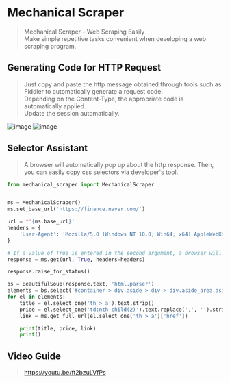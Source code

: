 # Mechanical Scraper
> Mechanical Scraper - Web Scraping Easily  
> Make simple repetitive tasks convenient when developing a web scraping program.

## Generating Code for HTTP Request
> Just copy and paste the http message obtained through tools such as Fiddler to automatically generate a request code.  
> Depending on the Content-Type, the appropriate code is automatically applied.  
> Update the session automatically.

![image](https://user-images.githubusercontent.com/63570918/229982297-97abb684-30d2-4a05-98bf-a09ce3d28cfd.png)
![image](https://user-images.githubusercontent.com/63570918/229980797-7949bdca-49d0-4ce8-a749-15cb1ae225a9.png)

## Selector Assistant
> A browser will automatically pop up about the http response. Then, you can easily copy css selectors via developer's tool.

```python
from mechanical_scraper import MechanicalScraper


ms = MechanicalScraper()
ms.set_base_url('https://finance.naver.com/')

url = f'{ms.base_url}'
headers = {
    'User-Agent': 'Mozilla/5.0 (Windows NT 10.0; Win64; x64) AppleWebKit/537.36 (KHTML, like Gecko) Chrome/111.0.0.0 Safari/537.36 Edg/111.0.1661.54'
}

# If a value of True is entered in the second argument, a browser will automatically pop up about the http response. Then, you can easily copy css selectors via developer's tool.
response = ms.get(url, True, headers=headers)

response.raise_for_status()

bs = BeautifulSoup(response.text, 'html.parser')
elements = bs.select('#container > div.aside > div > div.aside_area.aside_popular > table > tbody > tr')
for el in elements:
    title = el.select_one('th > a').text.strip()
    price = el.select_one('td:nth-child(2)').text.replace(',', '').strip()
    link = ms.get_full_url(el.select_one('th > a')['href'])

    print(title, price, link)
    print()
```

## Video Guide
> https://youtu.be/ft2bzuLVfPs
